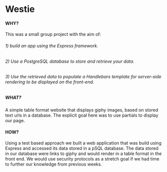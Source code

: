# Westie

#### WHY?

This was a small group project with the aim of:

###### 1) build an app using the Express framework.
###### 2) Use a PostgreSQL database to store and retrieve your data.
###### 3) Use the retrieved data to populate a Handlebars template for server-side rendering to be displayed on the front-end.

##### WHAT?
A simple table format website that displays giphy images, based on stored text urls in a database. The explicit goal here was to use partials to display our page. 

#### HOW? 
Using a test based approach we built a web application that was build using Express and accessed its data stored in a pSQL database. The data stored in our database were links to giphy and would render in a table format in the front end. We would use security protocols as a stretch goal if we had time to further our knowledge from previous weeks. 

